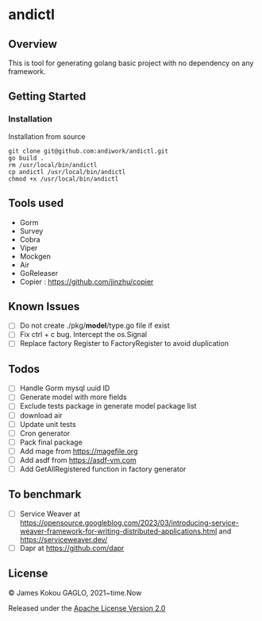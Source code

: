 # andictl

## Overview
This is tool for generating golang  basic project with no dependency on any framework.
## Getting Started
### Installation
Installation from source 
```
git clone git@github.com:andiwork/andictl.git
go build .
rm /usr/local/bin/andictl
cp andictl /usr/local/bin/andictl
chmod +x /usr/local/bin/andictl
```

## Tools used
- Gorm
- Survey
- Cobra
- Viper
- Mockgen
- Air
- GoReleaser
- Copier : https://github.com/jinzhu/copier

## Known Issues
* [ ] Do not create ./pkg/__model__/type.go file if  exist
* [ ] Fix ctrl + c bug. Intercept the os.Signal
* [ ] Replace factory Register to FactoryRegister to avoid duplication

## Todos
* [ ] Handle Gorm mysql uuid ID
* [ ] Generate model with more fields
* [ ] Exclude tests package in generate model package list
* [ ] download air
* [ ] Update unit tests
* [ ] Cron generator
* [ ] Pack final package
* [ ] Add mage from https://magefile.org
* [ ] Add asdf from https://asdf-vm.com
* [ ] Add GetAllRegistered function in factory generator

## To benchmark
* [ ] Service Weaver at https://opensource.googleblog.com/2023/03/introducing-service-weaver-framework-for-writing-distributed-applications.html and https://serviceweaver.dev/
* [ ] Dapr at  https://github.com/dapr

## License

© James Kokou GAGLO, 2021~time.Now

Released under the [Apache License Version 2.0](https://www.apache.org/licenses/LICENSE-2.0.txt)
